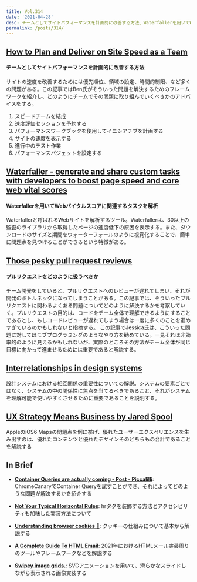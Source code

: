 ```yaml
---
title: Vol.314
date: '2021-04-28'
desc: チームとしてサイトパフォーマンスを計画的に改善する方法、Waterfallerを用いてWebバイタルスコアに関連するタスクを解析、プルリクエストをどのように扱うべきか、ほか計10リンク
permalink: /posts/314/
---
```


## [How to Plan and Deliver on Site Speed as a Team](https://calibreapp.com/blog/site-speed-improvement-framework)
#### チームとしてサイトパフォーマンスを計画的に改善する方法
サイトの速度を改善するためには優先順位、領域の設定、時間的制限、など多くの問題がある。この記事ではBen氏がそういった問題を解決するためのフレームワークを紹介し、どのようにチームでその問題に取り組んでいくべきかのアドバイスをする。

1. スピードチームを結成
1. 速度評価セッションを予約する
1. パフォーマンスワークブックを使用してイニシアチブを計画する
1. サイトの速度を表示する
1. 進行中のテスト作業
1. パフォーマンスバジェットを設定する


## [Waterfaller - generate and share custom tasks with developers to boost page speed and core web vital scores](https://waterfaller.dev/)
#### Waterfallerを用いてWebバイタルスコアに関連するタスクを解析
Waterfallerと呼ばれるWebサイトを解析するツール。Waterfallerは、30以上の監査のライブラリから取得したページの速度低下の原因を表示する。また、ダウンロードのサイズと期間をウォーターフォールのように視覚化することで、簡単に問題点を見つけることができるという特徴がある。


## [Those pesky pull request reviews](https://jessitron.com/2021/03/27/those-pesky-pull-request-reviews/)
#### プルリクエストをどのように扱うべきか
チーム開発をしていると、プルリクエストへのレビューが遅れてしまい、それが開発のボトルネックになってしまうことがある。この記事では、そういったプルリクエストに関わるよくある問題についてどのように解決するかを考察していく。プルリクエストの目的は、コードをチーム全体で理解できるようにすることであるとし、もしコードレビューが遅れてしまう場合は一度に多くのことを進めすぎているのかもしれないと指摘する。
この記事でJessica氏は、こういった問題に対してはモブプログラミングのようなやり方を勧めている。一見それは非効率的のように見えるかもしれないが、実際のところその方法がチーム全体が同じ目標に向かって進ませるためには重要であると解説する。

## [Interrelationships in design systems](https://uxdesign.cc/interrelationships-in-design-systems-f12b965330e0)
設計システムにおける相互関係の重要性についての解説。システムの要素ごとではなく、システムの中の関係性に焦点を当てるべきであること、それがシステムを理解可能で使いやすくさせるために重要であることを説明する。

## [UX Strategy Means Business by Jared Spool](https://www.uie.com/wp-assets/transcripts/ux_strategy_means_business.html)
AppleのiOS6 Mapsの問題点を例に挙げ、優れたユーザーエクスペリエンスを生み出すのは、優れたコンテンツと優れたデザインそのどちらもの合計であることを解説する

## In Brief

- **[Container Queries are actually coming - Post - Piccalilli](https://piccalil.li/blog/container-queries-are-actually-coming)**: ChromeCanaryでContainer Queryを試すことができ、それによってどのような問題が解決するかを紹介する

- **[Not Your Typical Horizontal Rules](https://www.sarasoueidan.com/blog/horizontal-rules/)**: hrタグを装飾する方法とアクセシビリティも加味した実装方法について

- **[Understanding browser cookies 🍪](https://chenhuijing.com/blog/understanding-browser-cookies/)**: クッキーの仕組みについて基本から解説する

- **[A Complete Guide To HTML Email](https://www.smashingmagazine.com/2021/04/complete-guide-html-email-templates-tools/)**: 2021年におけるHTMLメール実装周りのツールやフレームワークなどを解説する

- **[Swipey image grids.](https://www.cassie.codes/posts/swipey-image-grids/)**: SVGアニメーションを用いて、滑らかなスライドしながら表示される画像実装する
